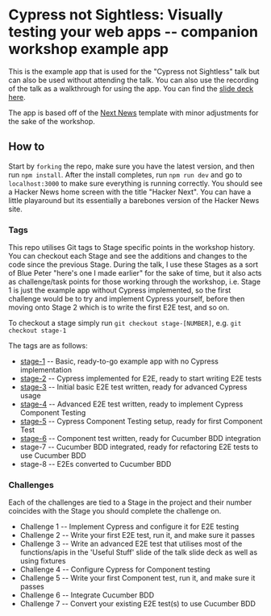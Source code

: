 # Cypress not Sightless: Visually testing your web apps -- companion workshop example app

This is the example app that is used for the "Cypress not Sightless" talk but can also be used without attending the talk. You can also use the recording of the talk as a walkthrough for using the app. You can find the [slide deck here](https://docs.google.com/presentation/d/1vpvKTwLu8-IqOmCYD77rNZs_TiGApy04-pS8G2tNXRw/edit?usp=sharing).

The app is based off of the [Next News](https://vercel.com/templates/next.js/next-news) template with minor adjustments for the sake of the workshop.

## How to

Start by `forking` the repo, make sure you have the latest version, and then run `npm install`. After the install completes, run `npm run dev` and go to `localhost:3000` to make sure everything is running correctly. You should see a Hacker News home screen with the title "Hacker Next". You can have a little playaround but its essentially a barebones version of the Hacker News site.

### Tags

This repo utilises Git tags to Stage specific points in the workshop history. You can checkout each Stage and see the additions and changes to the code since the previous Stage. During the talk, I use these Stages as a sort of Blue Peter "here's one I made earlier" for the sake of time, but it also acts as challenge/task points for those working through the workshop, i.e. Stage 1 is just the example app without Cypress implemented, so the first challenge would be to try and implement Cypress yourself, before then moving onto Stage 2 which is to write the first E2E test, and so on.

To checkout a stage simply run `git checkout stage-[NUMBER]`, e.g. `git checkout stage-1`

The tags are as follows:

- [stage-1](https://github.com/Darth-Arminius/cypress-not-sightless/releases/tag/stage-1) -- Basic, ready-to-go example app with no Cypress implementation
- [stage-2](https://github.com/Darth-Arminius/cypress-not-sightless/releases/tag/stage-2) -- Cypress implemented for E2E, ready to start writing E2E tests
- [stage-3](https://github.com/Darth-Arminius/cypress-not-sightless/releases/tag/stage-3) -- Initial basic E2E test written, ready for advanced Cypress usage
- [stage-4](https://github.com/Darth-Arminius/cypress-not-sightless/releases/tag/stage-4) -- Advanced E2E test written, ready to implement Cypress Component Testing
- [stage-5](https://github.com/Darth-Arminius/cypress-not-sightless/releases/tag/stage-5) -- Cypress Component Testing setup, ready for first Component Test
- [stage-6](https://github.com/Darth-Arminius/cypress-not-sightless/releases/tag/stage-6) -- Component test written, ready for Cucumber BDD integration
- stage-7 -- Cucumber BDD integrated, ready for refactoring E2E tests to use Cucumber BDD
- stage-8 -- E2Es converted to Cucumber BDD

### Challenges

Each of the challenges are tied to a Stage in the project and their number coincides with the Stage you should complete the challenge on.

- Challenge 1 -- Implement Cypress and configure it for E2E testing
- Challenge 2 -- Write your first E2E test, run it, and make sure it passes
- Challenge 3 -- Write an advanced E2E test that utilises most of the functions/apis in the 'Useful Stuff' slide of the talk slide deck as well as using fixtures
- Challenge 4 -- Configure Cypress for Component testing
- Challenge 5 -- Write your first Component test, run it, and make sure it passes
- Challenge 6 -- Integrate Cucumber BDD
- Challenge 7 -- Convert your existing E2E test(s) to use Cucumber BDD
